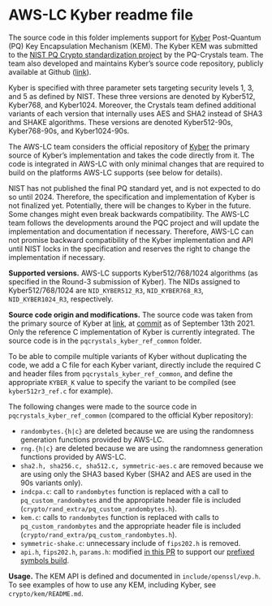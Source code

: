 # AWS-LC Kyber readme file

The source code in this folder implements support for [Kyber](https://www.pq-crystals.org/kyber/index.shtml) Post-Quantum (PQ) Key Encapsulation Mechanism (KEM). The Kyber KEM was submitted to the [NIST PQ Crypto standardization project](https://csrc.nist.gov/projects/post-quantum-cryptography/post-quantum-cryptography-standardization) by the PQ-Crystals team. The team also developed and maintains Kyber’s source code repository, publicly available at Github ([link](https://github.com/pq-crystals/kyber)).

Kyber is specified with three parameter sets targeting security levels 1, 3, and 5 as defined by NIST. These three versions are denoted by Kyber512, Kyber768, and Kyber1024. Moreover, the Crystals team defined additional variants of each version that internally uses AES and SHA2 instead of SHA3 and SHAKE algorithms. These versions are denoted Kyber512-90s, Kyber768-90s, and Kyber1024-90s.

The AWS-LC team considers the official repository of [Kyber](https://github.com/pq-crystals/kyber) the primary source of Kyber’s implementation and takes the code directly from it. The code is integrated in AWS-LC with only minimal changes that are required to build on the platforms AWS-LC supports (see below for details).

NIST has not published the final PQ standard yet, and is not expected to do so until 2024. Therefore, the specification and implementation of Kyber is not finalized yet. Potentially, there will be changes to Kyber in the future. Some changes might even break backwards compatibility. The AWS-LC team follows the developments around the PQC project and will update the implementation and documentation if necessary. Therefore, AWS-LC can not promise backward compatibility of the Kyber implementation and API until NIST locks in the specification and reserves the right to change the implementation if necessary.

**Supported versions.** AWS-LC supports Kyber512/768/1024 algorithms (as specified in the Round-3 submission of Kyber). The NIDs assigned to Kyber512/768/1024 are `NID_KYBER512_R3`, `NID_KYBER768_R3`, `NID_KYBER1024_R3`, respectively.

**Source code origin and modifications.** The source code was taken from the primary source of Kyber at [link](https://github.com/pq-crystals/kyber), at [commit](https://github.com/pq-crystals/kyber/tree/faf5c3fe33e0b61c7c8a7888dd862bf5def17ad2) as of September 13th 2021. Only the reference C implementation of Kyber is currently integrated. The source code is in the `pqcrystals_kyber_ref_common` folder.

To be able to compile multiple variants of Kyber without duplicating the code, we add a C file for each Kyber variant, directly include the required C and header files from `pqcrystals_kyber_ref_common`, and define the appropriate `KYBER_K` value to specify the variant to be compiled (see `kyber512r3_ref.c` for example).

The following changes were made to the source code in `pqcrystals_kyber_ref_common` (compared to the official Kyber repository):

* `randombytes.{h|c}` are deleted because we are using the randomness generation functions provided by AWS-LC.
* `rng.{h|c}` are deleted because we are using the randomness generation functions provided by AWS-LC.
* `sha2.h, sha256.c, sha512.c, symmetric-aes.c` are removed because we are using only the SHA3 based Kyber (SHA2 and AES are used in the 90s variants only).
* `indcpa.c`: call to `randombytes` function is replaced with a call to `pq_custom_randombytes` and the appropriate header file is included (`crypto/rand_extra/pq_custom_randombytes.h`).
* `kem.c`: calls to `randombytes` function is replaced with calls to `pq_custom_randombytes` and the appropriate header file is included (`crypto/rand_extra/pq_custom_randombytes.h`).
* `symmetric-shake.c`: unnecessary include of `fips202.h` is removed.
* `api.h`, `fips202.h`, `params.h`: modified [in this PR](https://github.com/aws/aws-lc/pull/655) to support our [prefixed symbols build](https://github.com/aws/aws-lc/blob/main/BUILDING.md#building-with-prefixed-symbols).

**Usage.** The KEM API is defined and documented in `include/openssl/evp.h`. To see examples of how to use any KEM, including Kyber, see `crypto/kem/README.md`.
